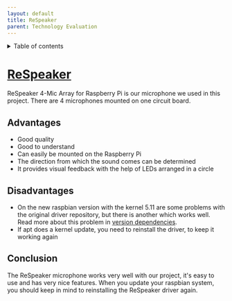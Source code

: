 ```yaml
---
layout: default
title: ReSpeaker
parent: Technology Evaluation
---
```


<details close markdown="block">
  <summary>
    Table of contents
  </summary>
  {: .text-delta }
1. TOC
{:toc}
</details>


# [ReSpeaker](/pages/knowledge/respeaker-4-mic)
ReSpeaker 4-Mic Array for Raspberry Pi is our microphone we used in this project.
There are 4 microphones mounted on one circuit board.

## Advantages
- Good quality
- Good to understand
- Can easily be mounted on the Raspberry Pi
- The direction from which the sound comes can be determined
- It provides visual feedback with the help of LEDs arranged in a circle

## Disadvantages
- On the new raspbian version with the kernel 5.11 are some problems with the original driver repository, 
  but there is another which works well. Read more about this problem in 
  [version dependencies](/pages/technology_evaluation/version-dependencies#seeed-voicecard).
- If apt does a kernel update, you need to reinstall the driver, to keep it working again

## Conclusion
The ReSpeaker microphone works very well with our project, it's easy to use and has very nice features.
When you update your raspbian system, you should keep in mind to reinstalling the ReSpeaker driver again.